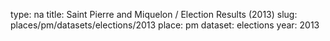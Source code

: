 type: na
title: Saint Pierre and Miquelon / Election Results (2013)
slug: places/pm/datasets/elections/2013
place: pm
dataset: elections
year: 2013
